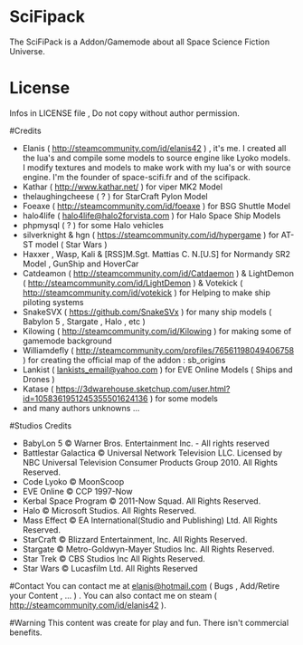# SciFipack
The SciFiPack is a Addon/Gamemode about all Space Science Fiction Universe. 

# License
Infos in LICENSE file , Do not copy without author permission.

#Credits
- Elanis ( http://steamcommunity.com/id/elanis42 ) , it's me. I created all the lua's and compile some models to source engine like Lyoko models. I modify textures and models to make work with my lua's or with source engine. I'm the founder of space-scifi.fr and of the scifipack.
- Kathar ( http://www.kathar.net/ ) for viper MK2 Model
- thelaughingcheese ( ? ) for StarCraft Pylon Model
- Foeaxe ( http://steamcommunity.com/id/foeaxe ) for BSG Shuttle Model
- halo4life ( halo4life@halo2forvista.com ) for Halo Space Ship Models
- phpmysql ( ? ) for some Halo vehicles
- silverknight & hgn ( https://steamcommunity.com/id/hypergame ) for AT-ST model ( Star Wars )
- Haxxer , Wasp, Kali & [RSS]M.Sgt. Mattias C. N.[U.S] for Normandy SR2 Model , GunShip and HoverCar
- Catdeamon ( http://steamcommunity.com/id/Catdaemon ) & LightDemon ( http://steamcommunity.com/id/LightDemon ) & Votekick ( http://steamcommunity.com/id/votekick ) for Helping to make ship piloting systems
- SnakeSVX ( https://github.com/SnakeSVx ) for many ship models ( Babylon 5 , Stargate , Halo , etc )
- Kilowing ( http://steamcommunity.com/id/Kilowing ) for making some of gamemode background
- Williamdefly ( http://steamcommunity.com/profiles/76561198049406758 ) for creating the official map of the addon : sb_origins
- Lankist ( lankists_email@yahoo.com ) for EVE Online Models ( Ships and Drones )
- Katase ( https://3dwarehouse.sketchup.com/user.html?id=1058361951245355501624136 ) for some models 
- and many authors unknowns ...

#Studios Credits
- BabyLon 5 © Warner Bros. Entertainment Inc. - All rights reserved
- Battlestar Galactica © Universal Network Television LLC. Licensed by NBC Universal Television Consumer Products Group 2010. All Rights Reserved.
- Code Lyoko © MoonScoop
- EVE Online © CCP 1997-Now
- Kerbal Space Program © 2011-Now Squad. All Rights Reserved.
- Halo © Microsoft Studios. All Rights Reserved.
- Mass Effect © EA International(Studio and Publishing) Ltd. All Rights Reserved.
- StarCraft © Blizzard Entertainment, Inc. All Rights Reserved.
- Stargate © Metro-Goldwyn-Mayer Studios Inc. All Rights Reserved.
- Star Trek © CBS Studios Inc All Rights Reserved.
- Star Wars  © Lucasfilm Ltd. All Rights Reserved

#Contact
You can contact me at elanis@hotmail.com ( Bugs , Add/Retire your Content , ... ) . You can also contact me on steam ( http://steamcommunity.com/id/elanis42 ).

#Warning
This content was create for play and fun. There isn't commercial benefits.